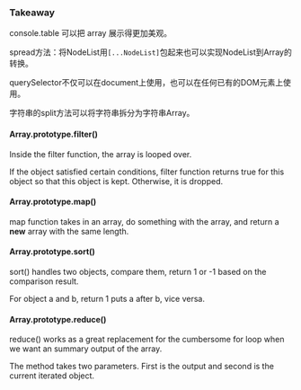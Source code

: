 ### Takeaway
console.table 可以把 array 展示得更加美观。

spread方法：将NodeList用`[...NodeList]`包起来也可以实现NodeList到Array的转换。

querySelector不仅可以在document上使用，也可以在任何已有的DOM元素上使用。

字符串的split方法可以将字符串拆分为字符串Array。

#### Array.prototype.filter()
Inside the filter function, the array is looped over.

If the object satisfied certain conditions, filter function returns true for this object so that this object is kept. Otherwise, it is dropped.

#### Array.prototype.map()
map function takes in an array, do something with the array, and return a **new** array with the same length.

#### Array.prototype.sort()
sort() handles two objects, compare them, return 1 or -1 based on the comparison result.

For object a and b, return 1 puts a after b, vice versa.

#### Array.prototype.reduce()
reduce() works as a great replacement for the cumbersome for loop when we want an summary output of the array. 

The method takes two parameters. First is the output and second is the current iterated object.
